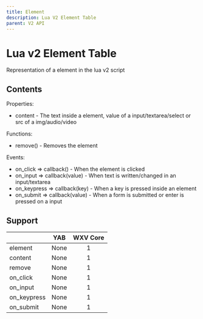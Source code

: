 ```yaml
---
title: Element
description: Lua V2 Element Table
parent: V2 API
---
```

# Lua v2 Element Table

Representation of a element in the lua v2 script

## Contents

Properties:

- content - The text inside a element, value of a input/textarea/select or src of a img/audio/video

Functions:

- remove() - Removes the element

Events:

- on_click => callback() - When the element is clicked
- on_input => callback(value) - When text is written/changed in an input/textarea
- on_keypress => callback(key) - When a key is pressed inside an element
- on_submit => callback(value) - When a form is submitted or enter is pressed on a input

## Support

|             | YAB                    | WXV Core            |
| ----------- | :--------------------: | :-----------------: |
| element     | <span none>None</span> | <span full>1</span> |
| content     | <span none>None</span> | <span full>1</span> |
| remove      | <span none>None</span> | <span full>1</span> |
| on_click    | <span none>None</span> | <span full>1</span> |
| on_input    | <span none>None</span> | <span full>1</span> |
| on_keypress | <span none>None</span> | <span full>1</span> |
| on_submit   | <span none>None</span> | <span full>1</span> |